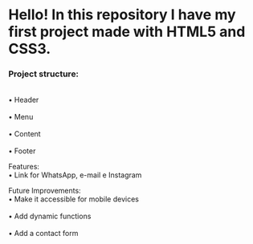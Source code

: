 <h1></strong>Hello! In this repository I have my first project made with HTML5 and CSS3.</h1></strong>

<strong><h3>Project structure:</h3></strong>
  <br>• Header<br> 
  <br>• Menu<br>
  <br> • Content<br>
  <br> • Footer<br>

Features:
  <br>• Link for WhatsApp, e-mail e Instagram<br>

Future Improvements:
  <br>• Make it accessible for mobile devices<br>
  <br>• Add dynamic functions<br>
  <br>• Add a contact form<br>

